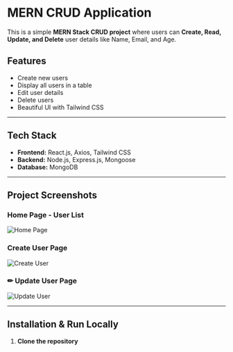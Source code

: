# MERN CRUD Application

This is a simple **MERN Stack CRUD project** where users can **Create, Read, Update, and Delete** user details like Name, Email, and Age.

##  Features

- Create new users
- Display all users in a table
- Edit user details
- Delete users
- Beautiful UI with Tailwind CSS

---

##  Tech Stack

- **Frontend:** React.js, Axios, Tailwind CSS
- **Backend:** Node.js, Express.js, Mongoose
- **Database:** MongoDB

---

##  Project Screenshots

###  Home Page - User List

![Home Page](images/home.png)

###  Create User Page

![Create User](images/create.png)

### ✏ Update User Page

![Update User](images/update.png)

---

##  Installation & Run Locally

1. **Clone the repository**

